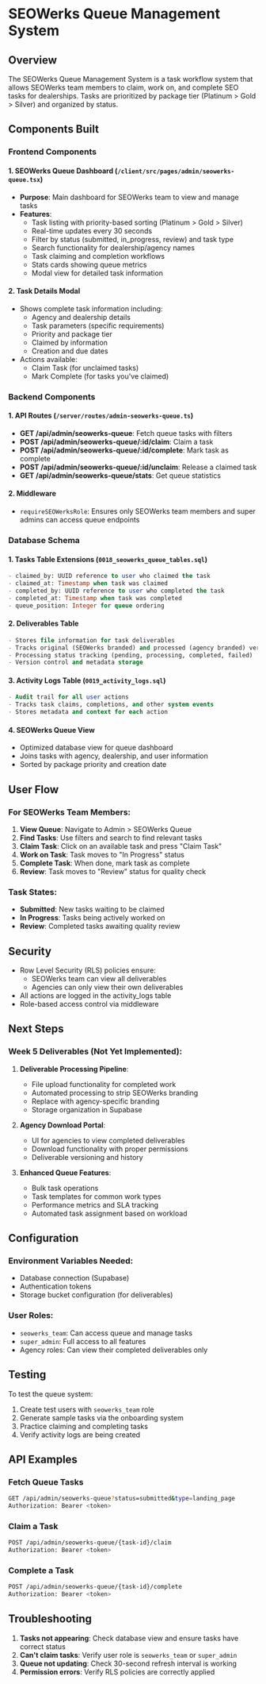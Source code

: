 # SEOWerks Queue Management System

## Overview
The SEOWerks Queue Management System is a task workflow system that allows SEOWerks team members to claim, work on, and complete SEO tasks for dealerships. Tasks are prioritized by package tier (Platinum > Gold > Silver) and organized by status.

## Components Built

### Frontend Components

#### 1. SEOWerks Queue Dashboard (`/client/src/pages/admin/seowerks-queue.tsx`)
- **Purpose**: Main dashboard for SEOWerks team to view and manage tasks
- **Features**:
  - Task listing with priority-based sorting (Platinum > Gold > Silver)
  - Real-time updates every 30 seconds
  - Filter by status (submitted, in_progress, review) and task type
  - Search functionality for dealership/agency names
  - Task claiming and completion workflows
  - Stats cards showing queue metrics
  - Modal view for detailed task information

#### 2. Task Details Modal
- Shows complete task information including:
  - Agency and dealership details
  - Task parameters (specific requirements)
  - Priority and package tier
  - Claimed by information
  - Creation and due dates
- Actions available:
  - Claim Task (for unclaimed tasks)
  - Mark Complete (for tasks you've claimed)

### Backend Components

#### 1. API Routes (`/server/routes/admin-seowerks-queue.ts`)
- **GET /api/admin/seowerks-queue**: Fetch queue tasks with filters
- **POST /api/admin/seowerks-queue/:id/claim**: Claim a task
- **POST /api/admin/seowerks-queue/:id/complete**: Mark task as complete
- **POST /api/admin/seowerks-queue/:id/unclaim**: Release a claimed task
- **GET /api/admin/seowerks-queue/stats**: Get queue statistics

#### 2. Middleware
- `requireSEOWerksRole`: Ensures only SEOWerks team members and super admins can access queue endpoints

### Database Schema

#### 1. Tasks Table Extensions (`0018_seowerks_queue_tables.sql`)
```sql
- claimed_by: UUID reference to user who claimed the task
- claimed_at: Timestamp when task was claimed
- completed_by: UUID reference to user who completed the task
- completed_at: Timestamp when task was completed
- queue_position: Integer for queue ordering
```

#### 2. Deliverables Table
```sql
- Stores file information for task deliverables
- Tracks original (SEOWerks branded) and processed (agency branded) versions
- Processing status tracking (pending, processing, completed, failed)
- Version control and metadata storage
```

#### 3. Activity Logs Table (`0019_activity_logs.sql`)
```sql
- Audit trail for all user actions
- Tracks task claims, completions, and other system events
- Stores metadata and context for each action
```

#### 4. SEOWerks Queue View
- Optimized database view for queue dashboard
- Joins tasks with agency, dealership, and user information
- Sorted by package priority and creation date

## User Flow

### For SEOWerks Team Members:

1. **View Queue**: Navigate to Admin > SEOWerks Queue
2. **Find Tasks**: Use filters and search to find relevant tasks
3. **Claim Task**: Click on an available task and press "Claim Task"
4. **Work on Task**: Task moves to "In Progress" status
5. **Complete Task**: When done, mark task as complete
6. **Review**: Task moves to "Review" status for quality check

### Task States:
- **Submitted**: New tasks waiting to be claimed
- **In Progress**: Tasks being actively worked on
- **Review**: Completed tasks awaiting quality review

## Security

- Row Level Security (RLS) policies ensure:
  - SEOWerks team can view all deliverables
  - Agencies can only view their own deliverables
- All actions are logged in the activity_logs table
- Role-based access control via middleware

## Next Steps

### Week 5 Deliverables (Not Yet Implemented):
1. **Deliverable Processing Pipeline**:
   - File upload functionality for completed work
   - Automated processing to strip SEOWerks branding
   - Replace with agency-specific branding
   - Storage organization in Supabase

2. **Agency Download Portal**:
   - UI for agencies to view completed deliverables
   - Download functionality with proper permissions
   - Deliverable versioning and history

3. **Enhanced Queue Features**:
   - Bulk task operations
   - Task templates for common work types
   - Performance metrics and SLA tracking
   - Automated task assignment based on workload

## Configuration

### Environment Variables Needed:
- Database connection (Supabase)
- Authentication tokens
- Storage bucket configuration (for deliverables)

### User Roles:
- `seowerks_team`: Can access queue and manage tasks
- `super_admin`: Full access to all features
- Agency roles: Can view their completed deliverables only

## Testing

To test the queue system:
1. Create test users with `seowerks_team` role
2. Generate sample tasks via the onboarding system
3. Practice claiming and completing tasks
4. Verify activity logs are being created

## API Examples

### Fetch Queue Tasks
```bash
GET /api/admin/seowerks-queue?status=submitted&type=landing_page
Authorization: Bearer <token>
```

### Claim a Task
```bash
POST /api/admin/seowerks-queue/{task-id}/claim
Authorization: Bearer <token>
```

### Complete a Task
```bash
POST /api/admin/seowerks-queue/{task-id}/complete
Authorization: Bearer <token>
```

## Troubleshooting

1. **Tasks not appearing**: Check database view and ensure tasks have correct status
2. **Can't claim tasks**: Verify user role is `seowerks_team` or `super_admin`
3. **Queue not updating**: Check 30-second refresh interval is working
4. **Permission errors**: Verify RLS policies are correctly applied
